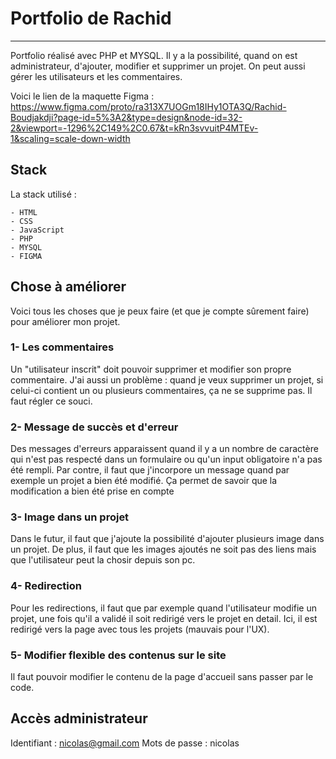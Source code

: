 # Portfolio de Rachid

***

Portfolio réalisé avec PHP et MYSQL. Il y a la possibilité, quand on est administrateur, d'ajouter, modifier et supprimer un projet. On peut aussi gérer les utilisateurs et les commentaires.

Voici le lien de la maquette Figma : https://www.figma.com/proto/ra313X7UOGm18IHy1OTA3Q/Rachid-Boudjakdji?page-id=5%3A2&type=design&node-id=32-2&viewport=-1296%2C149%2C0.67&t=kRn3svvuitP4MTEv-1&scaling=scale-down-width


## Stack

La stack utilisé : 

    - HTML 
    - CSS
    - JavaScript
    - PHP 
    - MYSQL
    - FIGMA


## Chose à améliorer
Voici tous les choses que je peux faire (et que je compte sûrement faire) pour améliorer mon projet. 

### 1- Les commentaires
Un "utilisateur inscrit" doit pouvoir supprimer et modifier son propre commentaire. 
J'ai aussi un problème : quand je veux supprimer un projet, si celui-ci contient un ou plusieurs commentaires, ça ne se supprime pas. Il faut régler ce souci.


### 2- Message de succès et d'erreur
Des messages d'erreurs apparaissent quand il y a un nombre de caractère qui n'est pas respecté dans un formulaire ou qu'un input obligatoire n'a pas été rempli. 
Par contre, il faut que j'incorpore un message quand par exemple un projet a bien été modifié. Ça permet de savoir que la modification a bien été prise en compte


### 3- Image dans un projet
Dans le futur, il faut que j'ajoute la possibilité d'ajouter plusieurs image dans un projet.
De plus, il faut que les images ajoutés ne soit pas des liens mais que l'utilisateur peut la chosir depuis son pc.


### 4- Redirection
Pour les redirections, il faut que par exemple quand l'utilisateur modifie un projet, une fois qu'il a validé il soit redirigé vers le projet en detail. Ici, il est redirigé vers la page avec tous les projets (mauvais pour l'UX).


### 5- Modifier flexible des contenus sur le site 
Il faut pouvoir modifier le contenu de la page d'accueil sans passer par le code.


## Accès administrateur
Identifiant : nicolas@gmail.com
Mots de passe : nicolas